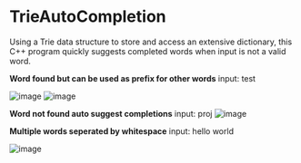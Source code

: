# TrieAutoCompletion
Using a Trie data structure to store and access an extensive dictionary, this C++ program quickly suggests completed words when input is not a valid word.

**Word found but can be used as prefix for other words**
input: test

![image](https://github.com/user-attachments/assets/e05281ed-013f-4ab7-b8d3-2fa1ad8b5607)
![image](https://github.com/user-attachments/assets/a6d4de0c-b26d-419c-a413-d71c981dfbd0)

**Word not found auto suggest completions**
input: proj
![image](https://github.com/user-attachments/assets/f7d356da-15f3-4daf-8f07-627c125c24f5)

**Multiple words seperated by whitespace**
input: hello world

![image](https://github.com/user-attachments/assets/766e3b21-119c-4f8c-b948-54760c93523d)
